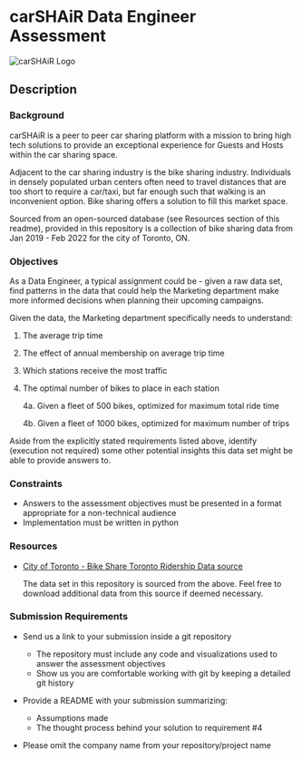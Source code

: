 # carSHAiR Data Engineer Assessment

![carSHAiR Logo](https://www.carshair.com/_next/image?url=%2F_next%2Fstatic%2Fmedia%2FCarSHAiR-Logo.bfa0a90d.png&w=3840&q=75)

## Description

### Background

carSHAiR is a peer to peer car sharing platform with a mission to bring high tech solutions to provide an exceptional experience for Guests and Hosts within the car sharing space.

Adjacent to the car sharing industry is the bike sharing industry. Individuals in densely populated urban centers often need to travel distances that are too short to require a car/taxi, but far enough such that walking is an inconvenient option. Bike sharing offers a solution to fill this market space.

Sourced from an open-sourced database (see Resources section of this readme), provided in this repository is a collection of bike sharing data from Jan 2019 - Feb 2022 for the city of Toronto, ON.

### Objectives

As a Data Engineer, a typical assignment could be - given a raw data set, find patterns in the data that could help the Marketing department make more informed decisions when planning their upcoming campaigns.

Given the data, the Marketing department specifically needs to understand:

1. The average trip time
2. The effect of annual membership on average trip time
3. Which stations receive the most traffic
4. The optimal number of bikes to place in each station

   4a. Given a fleet of 500 bikes, optimized for maximum total ride time

   4b. Given a fleet of 1000 bikes, optimized for maximum number of trips

Aside from the explicitly stated requirements listed above, identify (execution not required) some other potential insights this data set might be able to provide answers to.

### Constraints

- Answers to the assessment objectives must be presented in a format appropriate for a non-technical audience
- Implementation must be written in python

### Resources

- [City of Toronto - Bike Share Toronto Ridership Data source](https://open.toronto.ca/dataset/bike-share-toronto-ridership-data/)

  The data set in this repository is sourced from the above. Feel free to download additional data from this source if deemed necessary.

### Submission Requirements

- Send us a link to your submission inside a git repository

  - The repository must include any code and visualizations used to answer the assessment objectives
  - Show us you are comfortable working with git by keeping a detailed git history

- Provide a README with your submission summarizing:

  - Assumptions made
  - The thought process behind your solution to requirement #4

- Please omit the company name from your repository/project name
